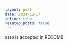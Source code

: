 ```yaml
---
layout: post
date: 2024-12-17
inline: true
related_posts: false
---
```


`SIID` is accepted in RECOMB
